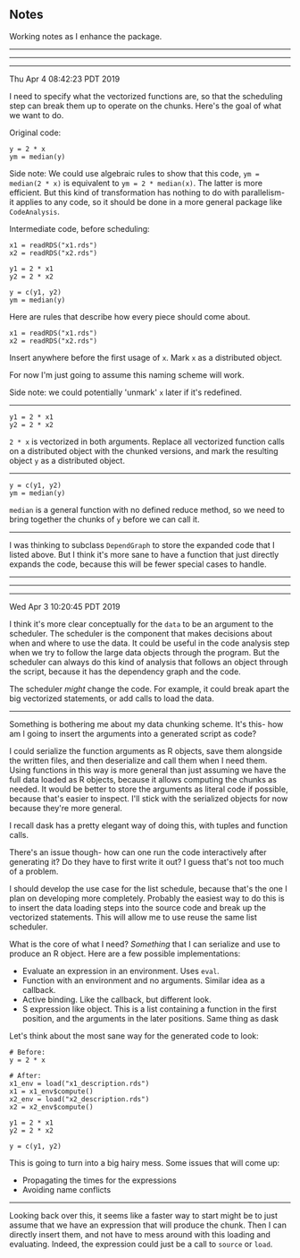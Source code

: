 ## Notes

Working notes as I enhance the package.

------------------------------------------------------------
------------------------------------------------------------
------------------------------------------------------------

Thu Apr  4 08:42:23 PDT 2019

I need to specify what the vectorized functions are, so that the scheduling step can break them up to operate on the chunks.
Here's the goal of what we want to do.

Original code:
```{r}
y = 2 * x
ym = median(y)
```

Side note:
We could use algebraic rules to show that this code, `ym = median(2 * x)` is equivalent to `ym = 2 * median(x)`.
The latter is more efficient.
But this kind of transformation has nothing to do with parallelism- it applies to any code, so it should be done in a more general package like `CodeAnalysis`.

Intermediate code, before scheduling:
```
x1 = readRDS("x1.rds")
x2 = readRDS("x2.rds")

y1 = 2 * x1
y2 = 2 * x2

y = c(y1, y2)
ym = median(y)
```

Here are rules that describe how every piece should come about.

```{r}
x1 = readRDS("x1.rds")
x2 = readRDS("x2.rds")
```
Insert anywhere before the first usage of `x`.
Mark `x` as a distributed object.

For now I'm just going to assume this naming scheme will work.

Side note: we could potentially 'unmark' `x` later if it's redefined.

------------------------------------------------------------

```{r}
y1 = 2 * x1
y2 = 2 * x2
```

`2 * x` is vectorized in both arguments.
Replace all vectorized function calls on a distributed object with the chunked versions, and mark the resulting object `y` as a distributed object.

------------------------------------------------------------

```{r}
y = c(y1, y2)
ym = median(y)
```

`median` is a general function with no defined reduce method, so we need to bring together the chunks of `y` before we can call it.

------------------------------------------------------------

I was thinking to subclass `DependGraph` to store the expanded code that I listed above.
But I think it's more sane to have a function that just directly expands the code, because this will be fewer special cases to handle.


------------------------------------------------------------
------------------------------------------------------------
------------------------------------------------------------

Wed Apr  3 10:20:45 PDT 2019

I think it's more clear conceptually for the `data` to be an argument to the scheduler.
The scheduler is the component that makes decisions about when and where to use the data.
It could be useful in the code analysis step when we try to follow the large data objects through the program.
But the scheduler can always do this kind of analysis that follows an object through the script, because it has the dependency graph and the code.

The scheduler _might_ change the code.
For example, it could break apart the big vectorized statements, or add calls to load the data.

------------------------------------------------------------

Something is bothering me about my data chunking scheme.
It's this- how am I going to insert the arguments into a generated script as code?

I could serialize the function arguments as R objects, save them alongside the written files, and then deserialize and call them when I need them.
Using functions in this way is more general than just assuming we have the full data loaded as R objects, because it allows computing the chunks as needed.
It would be better to store the arguments as literal code if possible, because that's easier to inspect.
I'll stick with the serialized objects for now because they're more general.

I recall dask has a pretty elegant way of doing this, with tuples and function calls.
 
There's an issue though- how can one run the code interactively after generating it?
Do they have to first write it out?
I guess that's not too much of a problem.

I should develop the use case for the list schedule, because that's the one I plan on developing more completely.
Probably the easiest way to do this is to insert the data loading steps into the source code and break up the vectorized statements.
This will allow me to use reuse the same list scheduler.

What is the core of what I need?
_Something_ that I can serialize and use to produce an R object.
Here are a few possible implementations:

- Evaluate an expression in an environment.
    Uses `eval`.
- Function with an environment and no arguments.
    Similar idea as a callback.
- Active binding.
    Like the callback, but different look.
- S expression like object.
    This is a list containing a function in the first position, and the arguments in the later positions.
    Same thing as dask

Let's think about the most sane way for the generated code to look:

```
# Before:
y = 2 * x

# After:
x1_env = load("x1_description.rds")
x1 = x1_env$compute()
x2_env = load("x2_description.rds")
x2 = x2_env$compute()

y1 = 2 * x1
y2 = 2 * x2

y = c(y1, y2)
```

This is going to turn into a big hairy mess.
Some issues that will come up:

- Propagating the times for the expressions
- Avoiding name conflicts

------------------------------------------------------------

Looking back over this, it seems like a faster way to start might be to just assume that we have an expression that will produce the chunk.
Then I can directly insert them, and not have to mess around with this loading and evaluating.
Indeed, the expression could just be a call to `source` or `load`.
